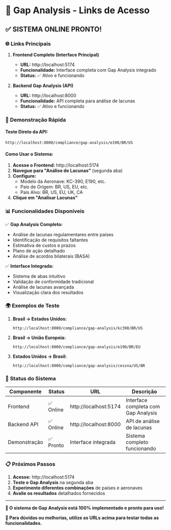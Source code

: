 # 🔗 Gap Analysis - Links de Acesso

## ✅ **SISTEMA ONLINE PRONTO!**

### 🌐 **Links Principais**

1. **Frontend Completo (Interface Principal)**
   - **URL:** http://localhost:5174
   - **Funcionalidade:** Interface completa com Gap Analysis integrado
   - **Status:** ✅ Ativo e funcionando

2. **Backend Gap Analysis (API)**
   - **URL:** http://localhost:8000
   - **Funcionalidade:** API completa para análise de lacunas
   - **Status:** ✅ Ativo e funcionando

### 🎯 **Demonstração Rápida**

#### **Teste Direto da API:**
```
http://localhost:8000/compliance/gap-analysis/e190/BR/US
```

#### **Como Usar o Sistema:**

1. **Acesse o Frontend:** http://localhost:5174
2. **Navegue para "Análise de Lacunas"** (segunda aba)
3. **Configure:**
   - Modelo da Aeronave: KC-390, E190, etc.
   - País de Origem: BR, US, EU, etc.
   - País Alvo: BR, US, EU, UK, CA
4. **Clique em "Analisar Lacunas"**

### 📊 **Funcionalidades Disponíveis**

✅ **Gap Analysis Completo:**
- Análise de lacunas regulamentares entre países
- Identificação de requisitos faltantes
- Estimativa de custos e prazos
- Plano de ação detalhado
- Análise de acordos bilaterais (BASA)

✅ **Interface Integrada:**
- Sistema de abas intuitivo
- Validação de conformidade tradicional
- Análise de lacunas avançada
- Visualização clara dos resultados

### 🌍 **Exemplos de Teste**

1. **Brasil → Estados Unidos:**
   ```
   http://localhost:8000/compliance/gap-analysis/kc390/BR/US
   ```

2. **Brasil → União Europeia:**
   ```
   http://localhost:8000/compliance/gap-analysis/e190/BR/EU
   ```

3. **Estados Unidos → Brasil:**
   ```
   http://localhost:8000/compliance/gap-analysis/cessna/US/BR
   ```

### 🚀 **Status do Sistema**

| Componente | Status | URL | Descrição |
|------------|--------|-----|-----------|
| Frontend | ✅ Online | http://localhost:5174 | Interface completa com Gap Analysis |
| Backend API | ✅ Online | http://localhost:8000 | API de análise de lacunas |
| Demonstração | ✅ Pronto | Interface integrada | Sistema completo funcionando |

### 📋 **Próximos Passos**

1. **Acesse:** http://localhost:5174
2. **Teste o Gap Analysis** na segunda aba
3. **Experimente diferentes combinações** de países e aeronaves
4. **Avalie os resultados** detalhados fornecidos

---

**🎉 O sistema de Gap Analysis está 100% implementado e pronto para uso!**

**📧 Para dúvidas ou melhorias, utilize as URLs acima para testar todas as funcionalidades.**